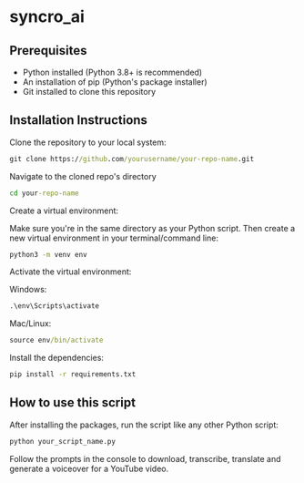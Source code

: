 # syncro_ai


## Prerequisites 

* Python installed (Python 3.8+ is recommended)
* An installation of pip (Python's package installer)
* Git installed to clone this repository

## Installation Instructions

Clone the repository to your local system:

```cmd
git clone https://github.com/yourusername/your-repo-name.git
```
Navigate to the cloned repo's directory

```cmd
cd your-repo-name
```
Create a virtual environment:

Make sure you're in the same directory as your Python script. Then create a new virtual environment in your terminal/command line:

```cmd
python3 -m venv env
```

Activate the virtual environment:

Windows:
```cmd
.\env\Scripts\activate
```
Mac/Linux:
```cmd
source env/bin/activate
```
Install the dependencies:

```cmd
pip install -r requirements.txt
```

## How to use this script
After installing the packages, run the script like any other Python script:

```cmd
python your_script_name.py
```

Follow the prompts in the console to download, transcribe, translate and generate a voiceover for a YouTube video.

